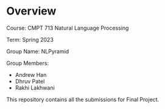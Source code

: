 # Overview

Course: CMPT 713 Natural Language Processing

Term: Spring 2023

Group Name: NLPyramid

Group Members: 
- Andrew Han
- Dhruv Patel
- Rakhi Lakhwani

This repository contains all the submissions for Final Project.
